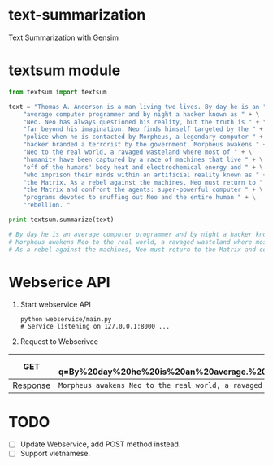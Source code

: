 # text-summarization
Text Summarization with Gensim

# textsum module

```python 
from textsum import textsum

text = "Thomas A. Anderson is a man living two lives. By day he is an " + \
    "average computer programmer and by night a hacker known as " + \
    "Neo. Neo has always questioned his reality, but the truth is " + \
    "far beyond his imagination. Neo finds himself targeted by the " + \
    "police when he is contacted by Morpheus, a legendary computer " + \
    "hacker branded a terrorist by the government. Morpheus awakens " + \
    "Neo to the real world, a ravaged wasteland where most of " + \
    "humanity have been captured by a race of machines that live " + \
    "off of the humans' body heat and electrochemical energy and " + \
    "who imprison their minds within an artificial reality known as " + \
    "the Matrix. As a rebel against the machines, Neo must return to " + \
    "the Matrix and confront the agents: super-powerful computer " + \
    "programs devoted to snuffing out Neo and the entire human " + \
    "rebellion. "

print textsum.summarize(text)

# By day he is an average computer programmer and by night a hacker known as Neo. Neo has always questioned his reality, but the truth is far beyond his imagination.
# Morpheus awakens Neo to the real world, a ravaged wasteland where most of humanity have been captured by a race of machines that live off of the humans' body heat and electrochemical energy and who imprison their minds within an artificial reality known as the Matrix.
# As a rebel against the machines, Neo must return to the Matrix and confront the agents: super-powerful computer programs devoted to snuffing out Neo and the entire human rebellion.
```

# Webserice API

1. Start webservice API
	```
	python webservice/main.py
	# Service listening on 127.0.0.1:8000 ...
	```

2. Request to Webserivce

| GET      	| http://localhost:8000/?q=By%20day%20he%20is%20an%20average.%20computer%20programmer%20and%20by%20night%20a%20hacker%20known%20as  	|
|----------	|-----------------------------------------------------------------------------------------------------------	|
| Response 	| ```Morpheus awakens Neo to the real world, a ravaged wasteland where...```                                	|

# TODO 

- [ ] Update Webservice, add POST method instead.
- [ ] Support vietnamese.
